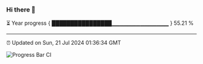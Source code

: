 ### Hi there 👋

⏳ Year progress { ████████████████▁▁▁▁▁▁▁▁▁▁▁▁▁▁ } 55.21 %

---

⏰ Updated on Sun, 21 Jul 2024 01:36:34 GMT

![Progress Bar CI](https://github.com/ZhaoGui/ZhaoGui/workflows/Progress%20Bar%20CI/badge.svg)
